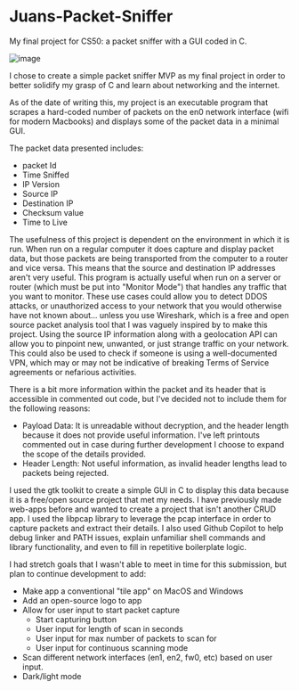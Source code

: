 # Juans-Packet-Sniffer
My final project for CS50: a packet sniffer with a GUI coded in C.

![image](https://github.com/JuanOfMany/Juans-Packet-Sniffer/assets/101835485/35d1180a-03ba-4afc-b63e-984cf2dc1ff8)


I chose to create a simple packet sniffer MVP as my final project in order to better solidify my grasp of C and learn about networking and the internet.

As of the date of writing this, my project is an executable program that scrapes a hard-coded number of packets on the en0 network interface (wifi for modern Macbooks) and displays some of the packet data in a minimal GUI.

The packet data presented includes: 
* packet Id
* Time Sniffed
* IP Version
* Source IP
* Destination IP
* Checksum value
* Time to Live

The usefulness of this project is dependent on the environment in which it is run. When run on a regular computer it does capture and display packet data, but those packets are being transported from the computer to a router and vice versa. This means that the source and destination IP addresses aren't very useful.
This program is actually useful when run on a server or router (which must be put into "Monitor Mode") that handles any traffic that you want to monitor. These use cases could allow you to detect DDOS attacks, or unauthorized access to your network that you would otherwise have not known about... unless you use Wireshark, which is a free and open source packet analysis tool that I was vaguely inspired by to make this project. 
Using the source IP information along with a geolocation API can allow you to pinpoint new, unwanted, or just strange traffic on your network. This could also be used to check if someone is using a well-documented VPN, which may or may not be indicative of breaking Terms of Service agreements or nefarious activities.

There is a bit more information within the packet and its header that is accessible in commented out code, but I've decided not to include them for the following reasons:
* Payload Data: It is unreadable without decryption, and the header length because it does not provide useful information. I've left printouts commented out in case during further development I choose to expand the scope of the details provided.
* Header Length: Not useful information, as invalid header lengths lead to packets being rejected. 

I used the gtk toolkit to create a simple GUI in C to display this data because it is a free/open source project that met my needs. I have previously made web-apps before and wanted to create a project that isn't another CRUD app.
I used the libpcap library to leverage the pcap interface in order to capture packets and extract their details.
I also used Github Copilot to help debug linker and PATH issues, explain unfamiliar shell commands and library functionality, and even to fill in repetitive boilerplate logic. 

I had stretch goals that I wasn't able to meet in time for this submission, but plan to continue development to add:
* Make app a conventional "tile app" on MacOS and Windows
* Add an open-source logo to app
* Allow for user input to start packet capture
  * Start capturing button
  * User input for length of scan in seconds
  * User input for max number of packets to scan for
  * User input for continuous scanning mode
* Scan different network interfaces (en1, en2, fw0, etc) based on user input.
* Dark/light mode
